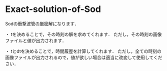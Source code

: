 # Exact-solution-of-Sod
Sodの衝撃波管の厳密解になります．

・
tを決めることで，その時刻の解を求めてくれます．
ただし，その時刻の画像ファイルと値が出力されます．

・
tとdtを決めることで，時間履歴を計算してくれます．
ただし，全ての時刻の画像ファイルが出力されるので，値が欲しい場合は適当に改変して使用してください．
